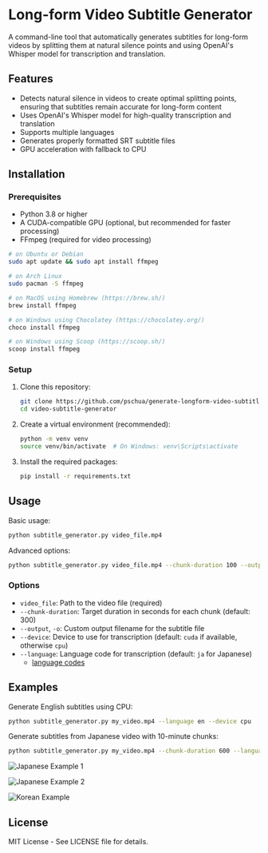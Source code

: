 # Long-form Video Subtitle Generator

A command-line tool that automatically generates subtitles for long-form videos by splitting them at natural silence points and using OpenAI's Whisper model for transcription and translation.

## Features

- Detects natural silence in videos to create optimal splitting points, ensuring that subtitles remain accurate for long-form content
- Uses OpenAI's Whisper model for high-quality transcription and translation
- Supports multiple languages
- Generates properly formatted SRT subtitle files
- GPU acceleration with fallback to CPU

## Installation

### Prerequisites

- Python 3.8 or higher
- A CUDA-compatible GPU (optional, but recommended for faster processing)
- FFmpeg (required for video processing)
```bash
# on Ubuntu or Debian
sudo apt update && sudo apt install ffmpeg

# on Arch Linux
sudo pacman -S ffmpeg

# on MacOS using Homebrew (https://brew.sh/)
brew install ffmpeg

# on Windows using Chocolatey (https://chocolatey.org/)
choco install ffmpeg

# on Windows using Scoop (https://scoop.sh/)
scoop install ffmpeg
```

### Setup

1. Clone this repository:
   ```bash
   git clone https://github.com/pschua/generate-longform-video-subtitles.git
   cd video-subtitle-generator
   ```

2. Create a virtual environment (recommended):
   ```bash
   python -m venv venv
   source venv/bin/activate  # On Windows: venv\Scripts\activate
   ```

3. Install the required packages:
   ```bash
   pip install -r requirements.txt
   ```

## Usage

Basic usage:
```bash
python subtitle_generator.py video_file.mp4
```

Advanced options:
```bash
python subtitle_generator.py video_file.mp4 --chunk-duration 100 --output custom_name.srt --language ja
```

### Options

- `video_file`: Path to the video file (required)
- `--chunk-duration`: Target duration in seconds for each chunk (default: 300)
- `--output`, `-o`: Custom output filename for the subtitle file
- `--device`: Device to use for transcription (default: `cuda` if available, otherwise `cpu`)
- `--language`: Language code for transcription (default: `ja` for Japanese) 
  - [language codes](https://github.com/openai/whisper/blob/main/whisper/tokenizer.py#L38)

## Examples

Generate English subtitles using CPU:
```bash
python subtitle_generator.py my_video.mp4 --language en --device cpu
```

Generate subtitles from Japanese video with 10-minute chunks:
```bash
python subtitle_generator.py my_video.mp4 --chunk-duration 600 --language ja
```

![Japanese Example 1](jap-preview-1.gif)

![Japanese Example 2](jap-preview-2.gif)

![Korean Example](kor-preview.gif)

## License

MIT License - See LICENSE file for details.